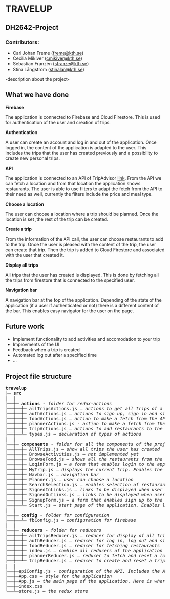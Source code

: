 # TRAVELUP

## DH2642-Project

### Contributors: 

* Carl Johan Freme (freme@kth.se)
* Cecilia Mikiver (cmikiver@kth.se)
* Sebastian Franzén (sfranze@kth.se)
* Stina Långström (stinalan@kth.se)

-description about the project-

## What we have done

**Firebase**

The application is connected to Firebase and Cloud Firestore. This is used for authentication of the user and creation of trips.


**Authentication**

A user can create an account and log in and out of the application. Once logged in, the content of the application is adapted to the user. This includes the trips that the user has created previously and a possibility to create new personal trips.


**API**

The application is connected to an API of TripAdvisor [link](https://rapidapi.com/apidojo/api/tripadvisor1/details?fbclid=IwAR05QjbZPHZCQecy0d58nhEFwCk_gh7uu8JMXMtuPlHP7gjsxdXLF1kQVAk). From the API we can fetch a location and from that location the application shows restaurants. The user is able to use filters to adapt the fetch from the API to their need as well, currently the filters include the price and meal type.


**Choose a location**

The user can choose a location where a trip should be planned. Once the location is set ,the rest of the trip can be created.


**Create a trip**

From the information of the API call, the user can choose restaurants to add to the trip. Once the user is pleased with the content of the trip, the user can create that trip. Then the trip is added to Cloud Firestore and associated with the user that created it.


**Display all trips**

All trips that the user has created is displayed. This is done by fetching all the trips from firestore that is connected to the specified user.


**Navigation bar**

A navigation bar at the top of the application. Depending of the state of the application (if a user if authenticated or not) there is a different content of the bar. This enables easy navigator for the user on the page.


## Future work

* Implement functionality to add activities and accomodation to your trip
* Improvments of the UI
* Feedback when a trip is created
* Automated log out after a specified time
* ...

## Project file structure
<pre>
<b>travelup</b>
├─ <b>src</b>
|  |
├──┼─ <b>actions</b> - <i>folder for redux-actions</i>
├──┼──┼─ allTripsActions.js – <i>actions to get all trips of a user from Cloud Firestore</i>
├──┼──┼─ authActions.js – <i>actions to sign up, sign in and sign out for a user</i>
├──┼──┼─ foodActions.js – <i>action to make a fetch from the API to get restaurants</i>
├──┼──┼─ plannerActions.js - <i>action to make a fetch from the API to get location id from the wanted location</i>
├──┼──┼─ tripActions.js – <i>actions to add restaurants to the trip and action to add the entire trip the database. When the entire trip is added, the current trip is reset</i> 
├──┼──┴─ types.js – <i>declaration of types of actions</i>
|  |
├──┼─ <b>components</b> - <i>folder for all the components of the project</i>
├──┼──┼─ AllTrips.js – <i>show all trips the user has created</i>
├──┼──┼─ BrowseActivities.js – <i>not implemented yet</i>
├──┼──┼─ BrowseFood.js – <i>shows all the restaurants from the fetch. Enables filtering of restaurants as well</i>
├──┼──┼─ LoginForm.js – <i>a form that enables login to the application</i>
├──┼──┼─ MyTrip.js – <i>displays the current trip. Enables the creation of the trip if a button is clicked</i>
├──┼──┼─ Navbar.js – <i>navigation bar</i>
├──┼──┼─ Planner.js – <i>user can choose a location</i>
├──┼──┼─ SearchSelection.js – <i>enables selection of restaurants, accommodation (not implemented yet) and activities (not implemented yet)</i>
├──┼──┼─ SignedInLinks.js – <i>links to be displayed when user is sign in</i>
├──┼──┼─ SignedOutLinks.js – <i>links to be displayed when user is signed out</i>
├──┼──┼─ SignupForm.js – <i>a form that enables sign up to the application</i>
├──┼──┴─ Start.js – <i>start page of the application. Enables log in or sign up. Users is redirected immediately if already signed in.</i>
|  |
├──┼─ <b>config</b> - <i>folder for configuration</i>
├──┼──┴─ fbConfig.js – <i>configuration for firebase</i>
|  |
├──┼─ <b>reducers</b> - <i>folder for reducers </i>
├──┼──┼─ allTripsReducer.js – <i>reducer for display of all trips of a user</i>
├──┼──┼─ authReducer.js – <i>reducer for log in, log out and sign up</i>
├──┼──┼─ foodReducer.js – <i>reducer for fetching restaurants</i>
├──┼──┼─ index.js – <i>combine all reducers of the application</i>
├──┼──┼─ plannerReducer.js – <i>reducer to fetch and reset a location</i>
├──┼──┴─ tripReducer.js – <i>reducer to create and reset a trip</i>
|  |
├──┼─apiConfig.js - <i>configuration of the API. Includes the API-key</i>
├──┼─App.css – <i>style for the application</i>
├──┼─App.js – <i>the main page of the application. Here is where the routing occurs</i> 
├──┼─index.css 
└──┴─store.js – <i>the redux store</i>
</pre>


